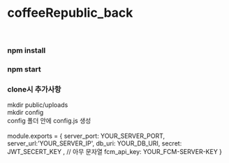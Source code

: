 # coffeeRepublic_back
<br/>
<h3>npm install</h3>
<h3>npm start</h3>

<h3>clone시 추가사항</h3>
<p>mkdir public/uploads 
  <br>mkdir config 
  <br>config 폴더 안에 config.js 생성
  <br><br>
  module.exports = {
    server_port: YOUR_SERVER_PORT,
    server_url:'YOUR_SERVER_IP',
    db_uri: YOUR_DB_URI,
    secret: JWT_SECERT_KEY , // 아무 문자열
    fcm_api_key: YOUR_FCM-SERVER-KEY
  }
</p>
